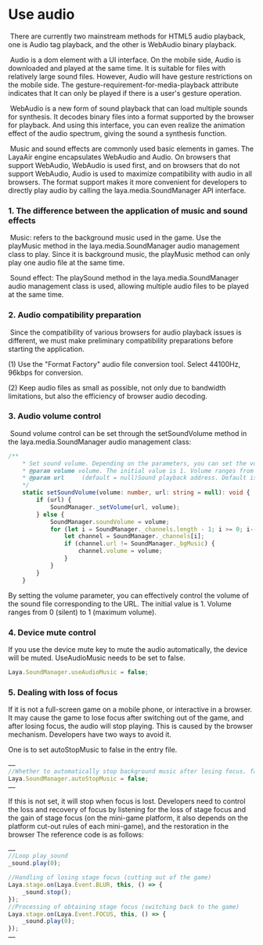 # Use audio

​    	There are currently two mainstream methods for HTML5 audio playback, one is Audio tag playback, and the other is WebAudio binary playback.

​    	Audio is a dom element with a UI interface. On the mobile side, Audio is downloaded and played at the same time. It is suitable for files with relatively large sound files. However, Audio will have gesture restrictions on the mobile side. The gesture-requirement-for-media-playback attribute indicates that It can only be played if there is a user's gesture operation.

​    	WebAudio is a new form of sound playback that can load multiple sounds for synthesis. It decodes binary files into a format supported by the browser for playback. And using this interface, you can even realize the animation effect of the audio spectrum, giving the sound a synthesis function.

​    	Music and sound effects are commonly used basic elements in games. The LayaAir engine encapsulates WebAudio and Audio. On browsers that support WebAudio, WebAudio is used first, and on browsers that do not support WebAudio, Audio is used to maximize compatibility with audio in all browsers. The format support makes it more convenient for developers to directly play audio by calling the laya.media.SoundManager API interface.

### 1. The difference between the application of music and sound effects

​    	Music: refers to the background music used in the game. Use the playMusic method in the laya.media.SoundManager audio management class to play. Since it is background music, the playMusic method can only play one audio file at the same time.

​    	Sound effect: The playSound method in the laya.media.SoundManager audio management class is used, allowing multiple audio files to be played at the same time.

### 2. Audio compatibility preparation

​    	Since the compatibility of various browsers for audio playback issues is different, we must make preliminary compatibility preparations before starting the application.

(1) Use the "Format Factory" audio file conversion tool. Select 44100Hz, 96kbps for conversion.

(2) Keep audio files as small as possible, not only due to bandwidth limitations, but also the efficiency of browser audio decoding.

### 3. Audio volume control

​    	Sound volume control can be set through the setSoundVolume method in the laya.media.SoundManager audio management class:

```typescript
/**
 	* Set sound volume. Depending on the parameters, you can set the volume of the specified sound (background music or sound effects) or the volume of all sound effects (excluding background music).
 	* @param volume volume. The initial value is 1. Volume ranges from 0 (silent) to 1 (maximum volume).
 	* @param url	 (default = null)Sound playback address. Default is null. If it is empty, it means setting the volume of all sound effects (excluding background music). If it is not empty, it means setting the volume of the specified sound (background music or sound effects).
 	*/
	static setSoundVolume(volume: number, url: string = null): void {
    	if (url) {
        	SoundManager._setVolume(url, volume);
    	} else {
        	SoundManager.soundVolume = volume;
        	for (let i = SoundManager._channels.length - 1; i >= 0; i--) {
            	let channel = SoundManager._channels[i];
            	if (channel.url != SoundManager._bgMusic) {
                	channel.volume = volume;
            	}
        	}
    	}
	}
```

By setting the volume parameter, you can effectively control the volume of the sound file corresponding to the URL. The initial value is 1. Volume ranges from 0 (silent) to 1 (maximum volume).

### 4. Device mute control

If you use the device mute key to mute the audio automatically, the device will be muted. UseAudioMusic needs to be set to false.

```typescript
Laya.SoundManager.useAudioMusic = false;
```

### 5. Dealing with loss of focus

If it is not a full-screen game on a mobile phone, or interactive in a browser. It may cause the game to lose focus after switching out of the game, and after losing focus, the audio will stop playing. This is caused by the browser mechanism. Developers have two ways to avoid it.

One is to set autoStopMusic to false in the entry file.

```typescript
……
//Whether to automatically stop background music after losing focus. false will not automatically stop and will continue to play. true means automatic stop
Laya.SoundManager.autoStopMusic = false;
……
```

If this is not set, it will stop when focus is lost. Developers need to control the loss and recovery of focus by listening for the loss of stage focus and the gain of stage focus (on the mini-game platform, it also depends on the platform cut-out rules of each mini-game), and the restoration in the browser The reference code is as follows:

```typescript
……
//Loop play_sound
_sound.play(0);

//Handling of losing stage focus (cutting out of the game)
Laya.stage.on(Laya.Event.BLUR, this, () => {
	_sound.stop();
});
//Processing of obtaining stage focus (switching back to the game)
Laya.stage.on(Laya.Event.FOCUS, this, () => {
	_sound.play(0);
});
……
```



